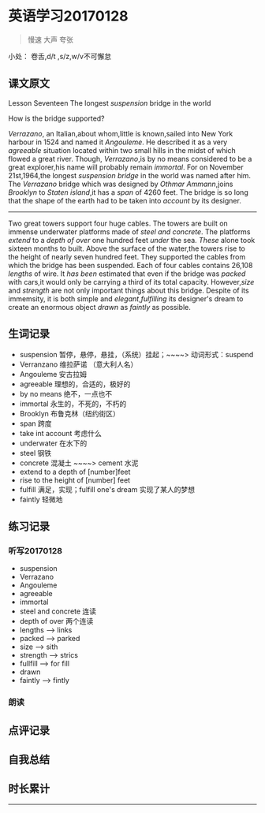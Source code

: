 # 英语学习20170128

> 慢速 大声 夸张

小处： 卷舌,d/t ,s/z,w/v不可懈怠

## 课文原文

Lesson Seventeen  The longest _suspension_ bridge in the world

How is the bridge supported?

_Verrazano_, an Italian,about whom,little is known,sailed into New York harbour in 1524  and named it _Angouleme_.
He described it as a very _agreeable_ situation located within two small hills in the midst of which flowed a great river.
Though, _Verrazano_,is by no means considered to be a great explorer,his name will probably remain _immortal_.
For on November 21st,1964,the longest _suspension bridge_ in the world was named after him.
The _Verrazano_ bridge which was designed by _Othmar Ammann_,joins _Brooklyn_ to _Staten island_,it has a _span_ of 4260 feet.
The bridge is so long that the shape of the earth had to be taken into _account_ by its designer.

---
Two great towers support four huge cables.
The towers are built on immense underwater platforms made of _steel and  concrete_.
The platforms _extend_ to a _depth of over_ one hundred feet _under_ the sea.
_These_ alone took sixteen months to built.
Above the surface of the water,the towers rise to the height of nearly seven hundred feet.
They supported the cables from which the bridge has been suspended.
Each of four cables contains 26,108 _lengths_ of wire.
It _has been_ estimated that even if the bridge was _packed_ with cars,it would only be carrying a third of its total capacity.
However,_size_ and _strength_ are not only important things about this bridge.
Despite of its immemsity, it is both simple and _elegant_,_fulfilling_ its designer's dream to create an enormous object _drawn_ as _faintly_ as possible.

## 生词记录
* suspension 暂停，悬停，悬挂，（系统）挂起；~~~~> 动词形式：suspend
* Verranzano 维拉萨诺 （意大利人名）
* Angouleme 安古拉姆
* agreeable 理想的，合适的，极好的
* by no means 绝不，一点也不 
* immortal 永生的，不死的，不朽的
* Brooklyn 布鲁克林（纽约街区）
* span 跨度 
* take   int account 考虑什么
* underwater 在水下的
* steel 钢铁
* concrete 混凝土    ~~~~> cement 水泥 
* extend to a depth of [number]feet 
* rise to the height of [number] feet
* fulfill 满足，实现；fulfill one's dream 实现了某人的梦想
* faintly 轻微地 

## 练习记录

### 听写20170128
* suspension
* Verrazano
* Angouleme
* agreeable
* immortal
* steel and concrete 连读
* depth of over 两个连读
* lengths --> links
* packed --> parked
* size --> sith
* strength --> strics
* fullfill --> for fill
* drawn 
* faintly --> fintly

### 朗读

## 点评记录


## 自我总结

## 时长累计


---
